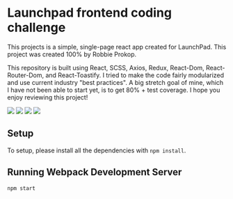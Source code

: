 <h1>Launchpad frontend coding challenge</h1>

This projects is a simple, single-page react app created for LaunchPad. This project was created 100% by Robbie Prokop.

This repository is built using React, SCSS, Axios, Redux, React-Dom, React-Router-Dom, and React-Toastify. I tried to make the code fairly modularized and use current industry "best practices". A big stretch goal of mine, which I have not been able to start yet, is to get 80% + test coverage. I hope you enjoy reviewing this project!

<img src="public/1.home.png" />
<img src="public/2.form.png" />
<img src="public/3.uni.png" />
<img src="public/4.PostalLookup.png" />

## Setup

To setup, please install all the dependencies with `npm install`.

## Running Webpack Development Server

```sh
npm start
```
